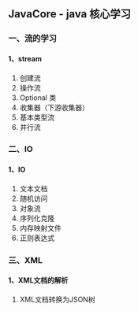 ## JavaCore - java 核心学习

### 一、流的学习
#### 1、stream
1. 创建流
2. 操作流
3. Optional 类
4. 收集器（下游收集器）
5. 基本类型流
6. 并行流

### 二、IO
#### 1、IO
1. 文本文档
2. 随机访问
3. 对象流
4. 序列化克隆
5. 内存映射文件
6. 正则表达式

### 三、XML
#### 1、XML文档的解析
1. XML文档转换为JSON树


